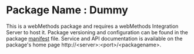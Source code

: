 # Package Name : Dummy
This is a webMethods package and requires a webMethods Integration Server to host it. Package versioning and configuration can be found in the package [manifest](./Dummy/manifest.v3) file. Service and API documentation is available on the package's home page http://&lt;server&gt;:&lt;port&gt;/&lt;packagename>.